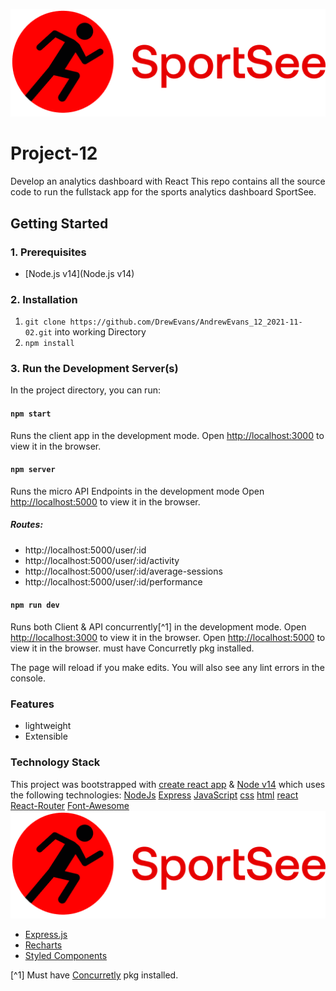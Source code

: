 ![sportSee](https://github.com/DrewEvans/AndrewEvans_12_2021-11-02/blob/master/src/assets/logo.png)

# Project-12

Develop an analytics dashboard with React
This repo contains all the source code to run the fullstack app for the sports analytics dashboard SportSee.

## Getting Started

### 1. Prerequisites

- [Node.js v14](Node.js v14)

### 2. Installation

1. `git clone https://github.com/DrewEvans/AndrewEvans_12_2021-11-02.git` into working Directory
2. `npm install`

### 3. Run the Development Server(s)

In the project directory, you can run:

#### `npm start`

Runs the client app in the development mode.
Open [http://localhost:3000](http://localhost:3000) to view it in the browser.

#### `npm server`

Runs the micro API Endpoints in the development mode
Open [http://localhost:5000](http://localhost:5000) to view it in the browser.

##### Routes:

- http://localhost:5000/user/:id
- http://localhost:5000/user/:id/activity
- http://localhost:5000/user/:id/average-sessions
- http://localhost:5000/user/:id/performance

#### `npm run dev`

Runs both Client & API concurrently[^1] in the development mode.
Open [http://localhost:3000](http://localhost:3000) to view it in the browser.
Open [http://localhost:5000](http://localhost:000) to view it in the browser.
must have Concurretly pkg installed.

The page will reload if you make edits.
You will also see any lint errors in the console.

### Features

- lightweight
- Extensible

### Technology Stack

This project was bootstrapped with [create react app](https://create-react-app.dev) & [Node v14](https://nodejs.org/en/) which uses the following technologies:
[NodeJs]("https://cdn.svgporn.com/logos/nodejs-icon.svg")
[Express]("https://cdn.svgporn.com/logos/express.svg")
[JavaScript]("https://cdn.svgporn.com/logos/javascript.svg")
[css]("https://cdn.svgporn.com/logos/css-3.svg")
[html]("https://cdn.svgporn.com/logos/html-5.svg")
[react]("https://cdn.svgporn.com/logos/react.svg")
[React-Router]("https://cdn.svgporn.com/logos/react-router.svg")
[Font-Awesome]("https://cdn.svgporn.com/logos/font-awesome.svg")
![techStack](https://github.com/DrewEvans/AndrewEvans_12_2021-11-02/blob/master/src/assets/logo.png)

- [Express.js](https://expressjs.com/)
- [Recharts](https://recharts.org/en-US)
- [Styled Components](https://styled-components.com/)

[^1] Must have [Concurretly](https://www.npmjs.com/package/concurrently) pkg installed.
